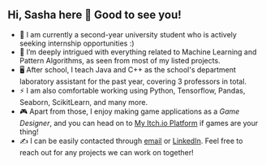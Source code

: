## Hi, Sasha here 👋 Good to see you!

<!--
**fatdumplingg/fatdumplingg** is a ✨ _special_ ✨ repository because its `README.md` (this file) appears on your GitHub profile.

Here are some ideas to get you started:

- 🔭 I’m currently working on ...
- 🌱 I’m currently learning ...
- 👯 I’m looking to collaborate on ...
- 🤔 I’m looking for help with ...
- 💬 Ask me about ...
- 📫 How to reach me: ...
- 😄 Pronouns: ...
- ⚡ Fun fact: ...
-->

- 🏫 I am currently a second-year university student who is actively seeking internship opportunities :)
- 👀 I’m deeply intrigued with everything related to Machine Learning and Pattern Algorithms, as seen from most of my listed projects. 
- 🖥️ After school, I teach Java and C++ as the school's department laboratory assistant for the past year, covering 3 professors in total.
- ⚡ I am also comfortable working using Python, Tensorflow, Pandas, Seaborn, ScikitLearn, and many more. 
- 🎮 Apart from those, I enjoy making game applications as a *Game Designer*, and you can head on to [My Itch.io Platform](https://littleshumai.itch.io/) if games are your thing! 
- ✍️ I can be easily contacted through [email](sashannbl@gmail.com) or [LinkedIn](www.linkedin.com/in/sashannbl). Feel free to reach out for any projects we can work on together!
